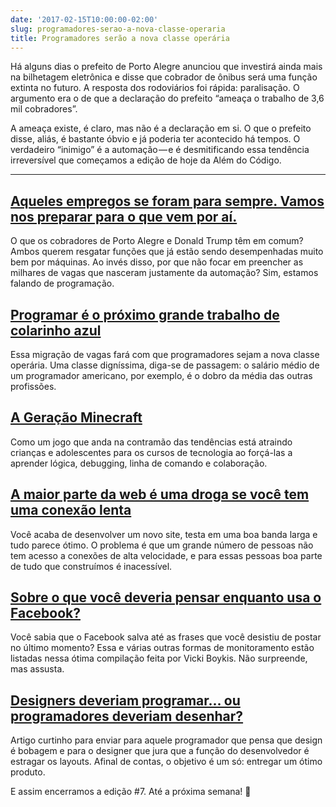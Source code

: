 ```yaml
---
date: '2017-02-15T10:00:00-02:00'
slug: programadores-serao-a-nova-classe-operaria
title: Programadores serão a nova classe operária
---
```

Há alguns dias o prefeito de Porto Alegre anunciou que investirá ainda mais na bilhetagem eletrônica e disse que cobrador de ônibus será uma função extinta no futuro. A resposta dos rodoviários foi rápida: paralisação. O argumento era o de que a declaração do prefeito “ameaça o trabalho de 3,6 mil cobradores”.

A ameaça existe, é claro, mas não é a declaração em si. O que o prefeito disse, aliás, é bastante óbvio e já poderia ter acontecido há tempos. O verdadeiro “inimigo” é a automação — e é desmitificando essa tendência irreversível que começamos a edição de hoje da Além do Código.

* * *

## [Aqueles empregos se foram para sempre. Vamos nos preparar para o que vem por aí.](https://medium.freecodecamp.com/we-cant-bring-back-the-old-manufacturing-jobs-12214a0ab057?gi=bc75eab3e934)

O que os cobradores de Porto Alegre e Donald Trump têm em comum? Ambos querem resgatar funções que já estão sendo desempenhadas muito bem por máquinas. Ao invés disso, por que não focar em preencher as milhares de vagas que nasceram justamente da automação? Sim, estamos falando de programação.

## [Programar é o próximo grande trabalho de colarinho azul](https://www.wired.com/2017/02/programming-is-the-new-blue-collar-job/)

Essa migração de vagas fará com que programadores sejam a nova classe operária. Uma classe digníssima, diga-se de passagem: o salário médio de um programador americano, por exemplo, é o dobro da média das outras profissões.

## [A Geração Minecraft](https://www.nytimes.com/2016/04/17/magazine/the-minecraft-generation.html?_r=1)

Como um jogo que anda na contramão das tendências está atraindo crianças e adolescentes para os cursos de tecnologia ao forçá-las a aprender lógica, debugging, linha de comando e colaboração.

## [A maior parte da web é uma droga se você tem uma conexão lenta](https://danluu.com/web-bloat/)

Você acaba de desenvolver um novo site, testa em uma boa banda larga e tudo parece ótimo. O problema é que um grande número de pessoas não tem acesso a conexões de alta velocidade, e para essas pessoas boa parte de tudo que construímos é inacessível.

## [Sobre o que você deveria pensar enquanto usa o Facebook?](https://veekaybee.github.io/facebook-is-collecting-this/)

Você sabia que o Facebook salva até as frases que você desistiu de postar no último momento? Essa e várias outras formas de monitoramento estão listadas nessa ótima compilação feita por Vicki Boykis. Não surpreende, mas assusta.

## [Designers deveriam programar... ou programadores deveriam desenhar?](https://medium.muz.li/should-designers-code-or-should-developers-design-23e480c6700a?gi=ceccc234e59c)

Artigo curtinho para enviar para aquele programador que pensa que design é bobagem e para o designer que jura que a função do desenvolvedor é estragar os layouts. Afinal de contas, o objetivo é um só: entregar um ótimo produto.

E assim encerramos a edição #7. Até a próxima semana! 👷
